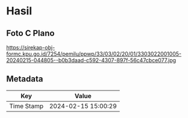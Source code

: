 # Hasil

## Foto C Plano

https://sirekap-obj-formc.kpu.go.id/7254/pemilu/ppwp/33/03/02/20/01/3303022001005-20240215-044805--b0b3daad-c592-4307-897f-56c47cbce077.jpg


## Metadata

| Key        | Value               |
| ---------- | ------------------- |
| Time Stamp | 2024-02-15 15:00:29 |



